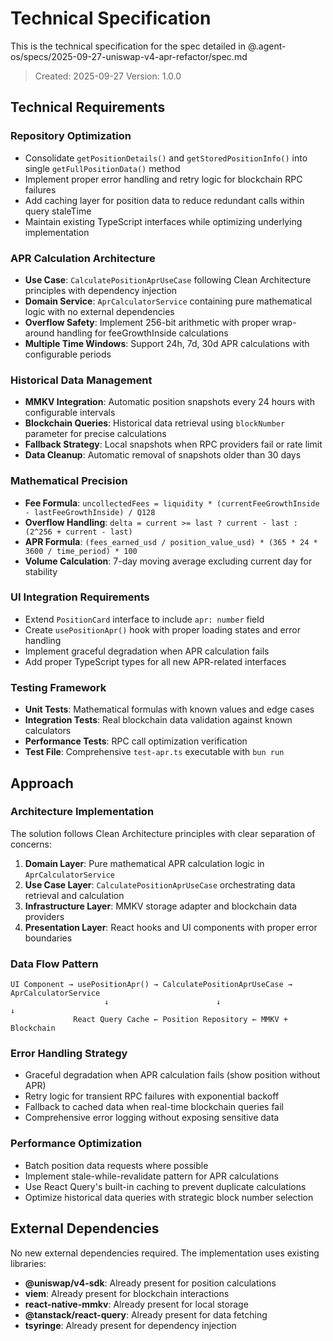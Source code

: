 # Technical Specification

This is the technical specification for the spec detailed in @.agent-os/specs/2025-09-27-uniswap-v4-apr-refactor/spec.md

> Created: 2025-09-27
> Version: 1.0.0

## Technical Requirements

### Repository Optimization
- Consolidate `getPositionDetails()` and `getStoredPositionInfo()` into single `getFullPositionData()` method
- Implement proper error handling and retry logic for blockchain RPC failures
- Add caching layer for position data to reduce redundant calls within query staleTime
- Maintain existing TypeScript interfaces while optimizing underlying implementation

### APR Calculation Architecture
- **Use Case**: `CalculatePositionAprUseCase` following Clean Architecture principles with dependency injection
- **Domain Service**: `AprCalculatorService` containing pure mathematical logic with no external dependencies
- **Overflow Safety**: Implement 256-bit arithmetic with proper wrap-around handling for feeGrowthInside calculations
- **Multiple Time Windows**: Support 24h, 7d, 30d APR calculations with configurable periods

### Historical Data Management
- **MMKV Integration**: Automatic position snapshots every 24 hours with configurable intervals
- **Blockchain Queries**: Historical data retrieval using `blockNumber` parameter for precise calculations
- **Fallback Strategy**: Local snapshots when RPC providers fail or rate limit
- **Data Cleanup**: Automatic removal of snapshots older than 30 days

### Mathematical Precision
- **Fee Formula**: `uncollectedFees = liquidity * (currentFeeGrowthInside - lastFeeGrowthInside) / Q128`
- **Overflow Handling**: `delta = current >= last ? current - last : (2^256 + current - last)`
- **APR Formula**: `(fees_earned_usd / position_value_usd) * (365 * 24 * 3600 / time_period) * 100`
- **Volume Calculation**: 7-day moving average excluding current day for stability

### UI Integration Requirements
- Extend `PositionCard` interface to include `apr: number` field
- Create `usePositionApr()` hook with proper loading states and error handling
- Implement graceful degradation when APR calculation fails
- Add proper TypeScript types for all new APR-related interfaces

### Testing Framework
- **Unit Tests**: Mathematical formulas with known values and edge cases
- **Integration Tests**: Real blockchain data validation against known calculators
- **Performance Tests**: RPC call optimization verification
- **Test File**: Comprehensive `test-apr.ts` executable with `bun run`

## Approach

### Architecture Implementation
The solution follows Clean Architecture principles with clear separation of concerns:

1. **Domain Layer**: Pure mathematical APR calculation logic in `AprCalculatorService`
2. **Use Case Layer**: `CalculatePositionAprUseCase` orchestrating data retrieval and calculation
3. **Infrastructure Layer**: MMKV storage adapter and blockchain data providers
4. **Presentation Layer**: React hooks and UI components with proper error boundaries

### Data Flow Pattern
```
UI Component → usePositionApr() → CalculatePositionAprUseCase → AprCalculatorService
                     ↓                        ↓                        ↓
              React Query Cache ← Position Repository ← MMKV + Blockchain
```

### Error Handling Strategy
- Graceful degradation when APR calculation fails (show position without APR)
- Retry logic for transient RPC failures with exponential backoff
- Fallback to cached data when real-time blockchain queries fail
- Comprehensive error logging without exposing sensitive data

### Performance Optimization
- Batch position data requests where possible
- Implement stale-while-revalidate pattern for APR calculations
- Use React Query's built-in caching to prevent duplicate calculations
- Optimize historical data queries with strategic block number selection

## External Dependencies

No new external dependencies required. The implementation uses existing libraries:
- **@uniswap/v4-sdk**: Already present for position calculations
- **viem**: Already present for blockchain interactions
- **react-native-mmkv**: Already present for local storage
- **@tanstack/react-query**: Already present for data fetching
- **tsyringe**: Already present for dependency injection